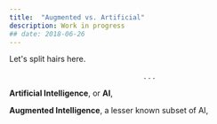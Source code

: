```yaml
---
title:  "Augmented vs. Artificial"
description: Work in progress
## date: 2018-06-26
---
```


Let's split hairs here.<center>. . .</center>

**Artificial Intelligence**, or **AI**,

**Augmented Intelligence**, a lesser known subset of AI, 
